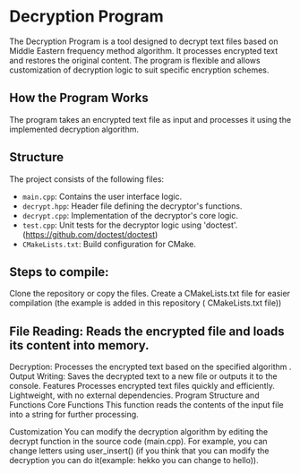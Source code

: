 # Decryption Program
The Decryption Program is a tool designed to decrypt text files based on Middle Eastern frequency method algorithm. It processes encrypted text and restores the original content. The program is flexible and allows customization of decryption logic to suit specific encryption schemes.

## How the Program Works
The program takes an encrypted text file as input and processes it using the implemented decryption algorithm.


## Structure

The project consists of the following files:
- `main.cpp`: Contains the user interface logic.
- `decrypt.hpp`: Header file defining the decryptor's functions.
- `decrypt.cpp`: Implementation of the decryptor's core logic.
 - `test.cpp`: Unit tests for the decryptor logic using 'doctest'.(https://github.com/doctest/doctest)  
- `CMakeLists.txt`: Build configuration for CMake.


## Steps to compile:

Clone the repository or copy the files.
Create a CMakeLists.txt file for easier compilation (the example is added in this repository ( CMakeLists.txt file))

## File Reading: Reads the encrypted file and loads its content into memory.
Decryption: Processes the encrypted text based on the specified algorithm .
Output Writing: Saves the decrypted text to a new file or outputs it to the console.
Features
Processes encrypted text files quickly and efficiently.
Lightweight, with no external dependencies.
Program Structure and Functions
Core Functions
This function reads the contents of the input file into a string for further processing.


 
Customization
You can modify the decryption algorithm by editing the decrypt function in the source code (main.cpp). For example, you can change letters using user_insert() (if you think that you can modify the decryption you can do it(example: hekko you can change to hello)).

